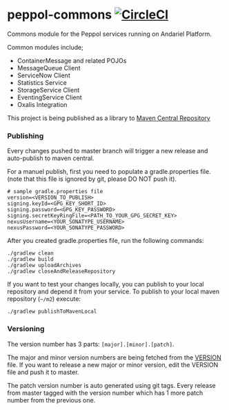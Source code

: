 # peppol-commons [![CircleCI](https://circleci.com/gh/OpusCapita/peppol-commons.svg?style=svg)](https://circleci.com/gh/OpusCapita/peppol-commons)

Commons module for the Peppol services running on Andariel Platform.

Common modules include;
- ContainerMessage and related POJOs
- MessageQueue Client
- ServiceNow Client
- Statistics Service
- StorageService Client
- EventingService Client
- Oxalis Integration

This project is being published as a library to [Maven Central Repository](https://search.maven.org/search?q=g:com.opuscapita.peppol%20AND%20a:peppol-commons&core=gav)

### Publishing
Every changes pushed to master branch will trigger a new release and auto-publish to maven central. 

For a manuel publish, first you need to populate a gradle.properties file. (note that this file is ignored by git, please DO NOT push it).

```$xslt
# sample gradle.properties file
version=<VERSION_TO_PUBLISH>
signing.keyId=<GPG_KEY_SHORT_ID>
signing.password=<GPG_KEY_PASSWORD>
signing.secretKeyRingFile=<PATH_TO_YOUR_GPG_SECRET_KEY>
nexusUsername=<YOUR_SONATYPE_USERNAME>
nexusPassword=<YOUR_SONATYPE_PASSWORD>
```
After you created gradle.properties file, run the following commands:

```$xslt
./gradlew clean
./gradlew build
./gradlew uploadArchives
./gradlew closeAndReleaseRepository
```
If you want to test your changes locally, you can publish to your local repository and depend it from your service. To publish to your local maven repository (`~/m2`) execute:
```
./gradlew publishToMavenLocal
```


### Versioning
The version number has 3 parts: `[major].[minor].[patch]`. 

The major and minor version numbers are being fetched from the [VERSION](VERSION) file. If you want to release a new major or minor version, edit the VERSION file and push it to master.

The patch version number is auto generated using git tags. Every release from master tagged with the version number which has 1 more patch number from the previous one.
